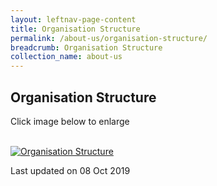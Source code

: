 ```yaml
---
layout: leftnav-page-content
title: Organisation Structure
permalink: /about-us/organisation-structure/
breadcrumb: Organisation Structure
collection_name: about-us
---
```


Organisation Structure
---

Click image below to enlarge
<div class="image">
  <a href="/files/Minlaw_Org_Chart%20011019.pdf">
    <br><img src="/images/Minlaw_Org_Chart%20011019.png" title="Organisation Structure" alt="Organisation Structure">
  </a>
</div>

<p class="right-side-updated">Last updated on 08 Oct 2019</p>
